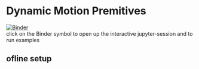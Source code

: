 # Dynamic Motion Premitives

[![Binder](http://mybinder.org/badge_logo.svg)](http://mybinder.org/v2/gh/prajwalresearch/Rearrangement/master?filepath=notebooks) <br />
click on the Binder symbol to open up the interactive jupyter-session and to run examples

## ofline setup




